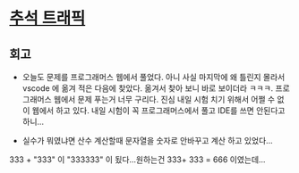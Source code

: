 # [추석 트래픽](https://programmers.co.kr/learn/courses/30/lessons/17676)

## 회고

- 오늘도 문제를 프로그래머스 웹에서 풀었다. 아니 사실 마지막에 왜 틀린지 몰라서 vscode 에 옮겨 적은 다음에 찾았다. 옮겨서 찾아 보니 바로 보이더라 ㅋㅋㅋ. 프로그래머스 웹에서 문제 푸는거 너무 구리다. 진심 내일 시험 치기 위해서 어쩔 수 없이 웹에서 하고 있다. 내일 시험이 꼭 프로그래머스에서 풀고 IDE를 쓰면 안된다고 하니... 

- 실수가 뭐였냐면 산수 계산할때 문자열을 숫자로 안바꾸고 계산 하고 있었다...

333 + "333" 이 "333333" 이 됬다...원하는건 333+ 333 = 666 이였는데...